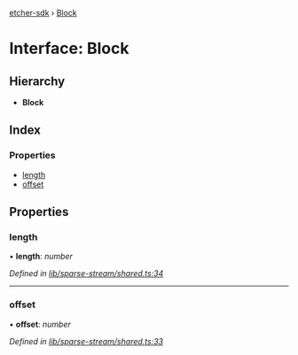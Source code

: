 [etcher-sdk](../README.md) › [Block](block.md)

# Interface: Block

## Hierarchy

* **Block**

## Index

### Properties

* [length](block.md#length)
* [offset](block.md#offset)

## Properties

###  length

• **length**: *number*

*Defined in [lib/sparse-stream/shared.ts:34](https://github.com/balena-io-modules/etcher-sdk/blob/7bb2a23/lib/sparse-stream/shared.ts#L34)*

___

###  offset

• **offset**: *number*

*Defined in [lib/sparse-stream/shared.ts:33](https://github.com/balena-io-modules/etcher-sdk/blob/7bb2a23/lib/sparse-stream/shared.ts#L33)*
